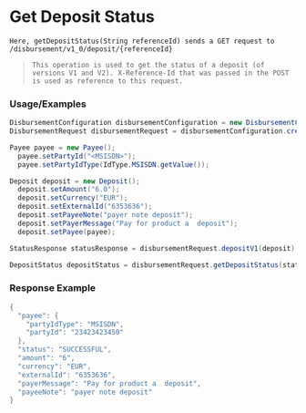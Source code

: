 # Get Deposit Status

`Here, getDepositStatus(String referenceId) sends a GET request to /disbursement/v1_0/deposit/{referenceId}`

> `This operation is used to get the status of a deposit (of versions V1 and V2). X-Reference-Id that was passed in the POST is used as reference to this request.`

### Usage/Examples

```java
DisbursementConfiguration disbursementConfiguration = new DisbursementConfiguration("<DISBURSEMENT_SUBSCRIPTION_KEY>", "<REFERENCE_ID>", "<API_KEY>","<MODE>","<TARGET_ENVIRONMENT>").addCallBackUrl("<CALLBACK_URL>");
DisbursementRequest disbursementRequest = disbursementConfiguration.createDisbursementRequest();

Payee payee = new Payee();
  payee.setPartyId("<MSISDN>");
  payee.setPartyIdType(IdType.MSISDN.getValue());

Deposit deposit = new Deposit();
  deposit.setAmount("6.0");
  deposit.setCurrency("EUR");
  deposit.setExternalId("6353636");
  deposit.setPayeeNote("payer note deposit");
  deposit.setPayerMessage("Pay for product a  deposit");
  deposit.setPayee(payee);

StatusResponse statusResponse = disbursementRequest.depositV1(deposit);

DepositStatus depositStatus = disbursementRequest.getDepositStatus(statusResponse.getReferenceId());
```

### Response Example

```java
{
  "payee": {
    "partyIdType": "MSISDN",
    "partyId": "23423423450"
  },
  "status": "SUCCESSFUL",
  "amount": "6",
  "currency": "EUR",
  "externalId": "6353636",
  "payerMessage": "Pay for product a  deposit",
  "payeeNote": "payer note deposit"
}
```